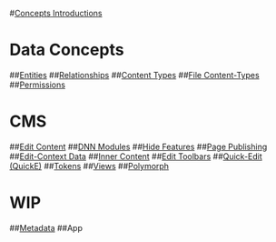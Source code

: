 #[Concepts Introductions](index.md)

# Data Concepts
##[Entities](xref:Concepts.Entities)
##[Relationships](xref:Concepts.Relationships)
##[Content Types](xref:Concepts.ContentType)
##[File Content-Types](xref:Concepts.FileBasedContentTypes)
##[Permissions](xref:Concepts.Permissions)


# CMS
##[Edit Content](xref:Concepts.Edit)
##[DNN Modules](xref:Concepts.DnnModule)
##[Hide Features](xref:Concepts.HideAdvancedFeatures)
##[Page Publishing](xref:Concepts.PagePublishing)
##[Edit-Context Data](xref:Concepts.EditContext)
##[Inner Content](xref:Concepts.InnerContent)
##[Edit Toolbars](xref:Concepts.EditToolbar)
##[Quick-Edit (QuickE)](xref:Concepts.QuickE)
##[Tokens](xref:Concepts.Tokens)
##[Views](xref:Concepts.Views)
##[Polymorph](xref:Concepts.Polymorphism)

# WIP
##[Metadata](xref:Concepts.Metadata)
##App
